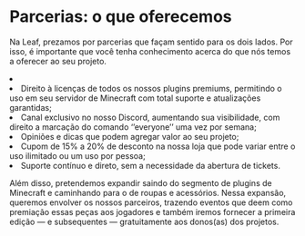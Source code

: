 # Parcerias: o que oferecemos

<p>
    Na Leaf, prezamos por parcerias que façam sentido para os dois lados. Por isso, é importante que você tenha conhecimento acerca do que nós temos a oferecer ao seu projeto.
</p>

<list type="none">
    <li>
        <list type="bullet">
            <li>
                Direito à licenças de todos os nossos plugins premiums, permitindo o uso em seu servidor de Minecraft com total suporte e atualizações garantidas;
            </li>
            <li>
                Canal exclusivo no nosso Discord, aumentando sua visibilidade, com direito a marcação do comando ‘’everyone’’ uma vez por semana; 
            </li>
            <li>
                Opiniões e dicas que podem agregar valor ao seu projeto;
            </li>
            <li>
                Cupom de 15% a 20% de desconto na nossa loja que pode variar entre o uso ilimitado ou um uso por pessoa;
            </li>
            <li>
                Suporte contínuo e direto, sem a necessidade da abertura de tickets.
            </li>
        </list>
    </li>
</list>

<p>
    Além disso, pretendemos expandir saindo do segmento de plugins de Minecraft e caminhando para o de roupas e acessórios. Nessa expansão, queremos envolver os nossos parceiros, trazendo eventos que deem como premiação essas peças aos jogadores e também iremos fornecer a primeira edição — e subsequentes — gratuitamente aos donos(as) dos projetos.
</p>

